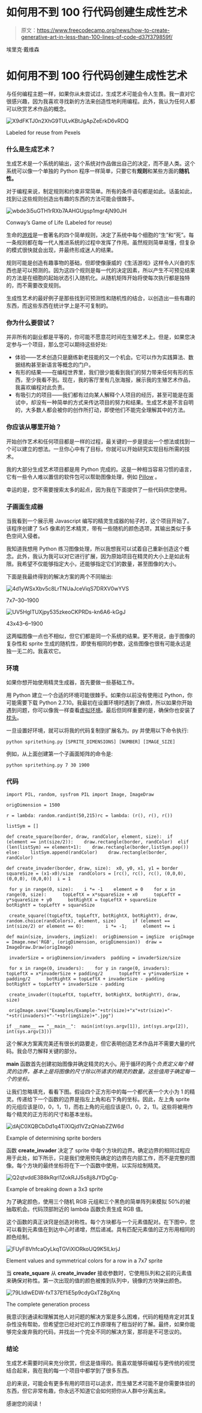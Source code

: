 # 如何用不到 100 行代码创建生成性艺术

> 原文：<https://www.freecodecamp.org/news/how-to-create-generative-art-in-less-than-100-lines-of-code-d37f379859f/>

埃里克·戴维森

# 如何用不到 100 行代码创建生成性艺术

与任何编程主题一样，如果你从未尝试过，生成艺术可能会令人生畏。我一直对它很感兴趣，因为我喜欢寻找新的方法来创造性地利用编程。此外，我认为任何人都可以欣赏艺术作品的概念。

![X9dFKTJ0n2XhG9TULvKBtJgApZeErkD6vRDQ](img/6d7df193f0f8e665ba5eeab2726c4ae6.png)

Labeled for reuse from Pexels

### 什么是生成艺术？

生成艺术是一个系统的输出，这个系统对作品做出自己的决定，而不是人类。这个系统可以像一个单独的 Python 程序一样简单，只要它有**规则**和某些方面的**随机性。**

对于编程来说，制定规则和约束非常简单。所有的条件语句都是如此。话虽如此，找到让这些规则创造出有趣的东西的方法可能会很棘手。

![wbde3i5uGTH1rRXb7AAHGUgsp1mgr4jN90JH](img/3c5f8036737cc58cded944271ff305dc.png)

Conway’s Game of Life (Labeled for reuse)

生命的[游戏](https://en.wikipedia.org/wiki/Conway%27s_Game_of_Life)是一套著名的四个简单规则，决定了系统中每个细胞的“生”和“死”。每一条规则都在每一代人推进系统的过程中发挥了作用。虽然规则简单易懂，但复杂的模式很快就会出现，并最终形成迷人的结果。

规则可能是创造有趣事物的基础，但即使像康威的《生活游戏》这样令人兴奋的东西也是可以预测的。因为这四个规则是每一代的决定因素，所以产生不可预见结果的方法是在细胞的起始状态引入随机化。从随机矩阵开始将使每次执行都是独特的，而不需要改变规则。

生成性艺术的最好例子是那些找到可预测性和随机性的结合，以创造出一些有趣的东西，而这些东西在统计学上是不可复制的。

### 你为什么要尝试？

并非所有的副业都是平等的，你可能不愿意花时间在生殖艺术上。但是，如果您决定参与一个项目，那么您可以期待这些好处:

*   体验——艺术创造只是磨练新老技能的又一个机会。它可以作为实践算法、数据结构甚至新语言等概念的门户。
*   有形的结果——在编程世界里，我们很少能看到我们的努力带来任何有形的东西，至少我看不到。现在，我的客厅里有几张海报，展示我的生殖艺术作品，我喜欢编程对此负责。
*   有吸引力的项目——我们都有过向某人解释个人项目的经历，甚至可能是在面试中，却没有一种简单的方式来传达项目的努力和结果。生成艺术是不言自明的，大多数人都会被你的创作所打动，即使他们不能完全理解其中的方法。

### 你应该从哪里开始？

开始创作艺术和任何项目都是一样的过程，最关键的一步是提出一个想法或找到一个可以建立的想法。一旦你心中有了目标，你就可以开始研究实现目标所需的技术。

我的大部分生成艺术项目都是用 Python 完成的。这是一种相当容易习惯的语言，它有一些令人难以置信的软件包可以帮助图像处理，例如 [Pillow](https://pillow.readthedocs.io/en/5.3.x/) 。

幸运的是，您不需要搜索太多的起点，因为我在下面提供了一些代码供您使用。

### 子画面生成器

当我看到一个展示用 Javascript 编写的精灵生成器的帖子时，这个项目开始了。该程序创建了 5x5 像素的艺术精灵，带有一些随机的颜色选项，其输出类似于多色空间入侵者。

我知道我想用 Python 练习图像处理，所以我想我可以试着自己重新创造这个概念。此外，我认为我可以对它进行扩展，因为原始项目在精灵的大小上是如此有限。我希望不仅能够指定大小，还能够指定它们的数量，甚至图像的大小。

下面是我最终得到的解决方案的两个不同输出:

![4d1yWSxXbv5c8LrTNUaJceViqS7DRXV0wYVS](img/2466c114e09c694e743a33d68f7b2e28.png)

7x7–30–1900

![UV5HgITUXjpy535zkeoCKPRDs-kn6A6-kGgJ](img/53e53918b9970e77b171c17599ced94d.png)

43x43–6–1900

这两幅图像一点也不相似，但它们都是同一个系统的结果。更不用说，由于图像的复杂性和 sprite 生成的随机性，即使有相同的参数，这些图像也很有可能永远是独一无二的。我喜欢它。

### 环境

如果你想开始使用精灵生成器，首先要做一些基础工作。

用 Python 建立一个合适的环境可能很棘手。如果你以前没有使用过 Python，你可能需要下载 Python 2.7.10。我最初在设置环境时遇到了麻烦，所以如果你开始遇到问题，你可以像我一样查看[虚拟环境](https://packaging.python.org/guides/installing-using-pip-and-virtualenv/)。最后但同样重要的是，确保你也安装了[枕头](https://pillow.readthedocs.io/en/5.3.x/installation.html)。

一旦设置好环境，就可以将我的代码复制到扩展名为。py 并使用以下命令执行:

```
python spritething.py [SPRITE_DIMENSIONS] [NUMBER] [IMAGE_SIZE]
```

例如，从上面创建第一个子画面矩阵的命令是:

```
python spritething.py 7 30 1900
```

### 代码

```
import PIL, random, sysfrom PIL import Image, ImageDraw
```

```
origDimension = 1500
```

```
r = lambda: random.randint(50,215)rc = lambda: (r(), r(), r())
```

```
listSym = []
```

```
def create_square(border, draw, randColor, element, size):  if (element == int(size/2)):    draw.rectangle(border, randColor)  elif (len(listSym) == element+1):    draw.rectangle(border,listSym.pop())  else:    listSym.append(randColor)    draw.rectangle(border, randColor)
```

```
def create_invader(border, draw, size):  x0, y0, x1, y1 = border  squareSize = (x1-x0)/size  randColors = [rc(), rc(), rc(), (0,0,0), (0,0,0), (0,0,0)]  i = 1
```

```
 for y in range(0, size):    i *= -1    element = 0    for x in range(0, size):      topLeftX = x*squareSize + x0      topLeftY = y*squareSize + y0      botRightX = topLeftX + squareSize      botRightY = topLeftY + squareSize
```

```
 create_square((topLeftX, topLeftY, botRightX, botRightY), draw, random.choice(randColors), element, size)      if (element == int(size/2) or element == 0):        i *= -1;      element += i
```

```
def main(size, invaders, imgSize):  origDimension = imgSize  origImage = Image.new('RGB', (origDimension, origDimension))  draw = ImageDraw.Draw(origImage)
```

```
 invaderSize = origDimension/invaders  padding = invaderSize/size
```

```
 for x in range(0, invaders):    for y in range(0, invaders):      topLeftX = x*invaderSize + padding/2      topLeftY = y*invaderSize + padding/2      botRightX = topLeftX + invaderSize - padding      botRightY = topLeftY + invaderSize - padding
```

```
 create_invader((topLeftX, topLeftY, botRightX, botRightY), draw, size)
```

```
 origImage.save("Examples/Example-"+str(size)+"x"+str(size)+"-"+str(invaders)+"-"+str(imgSize)+".jpg")
```

```
if __name__ == "__main__":  main(int(sys.argv[1]), int(sys.argv[2]), int(sys.argv[3]))
```

这个解决方案离完美还有很长的路要走，但它表明创造艺术作品并不需要大量的代码。我会尽力解释关键的部分。

**main** 函数首先创建初始图像并确定精灵的大小。用于循环的两个*负责定义每个精灵的边界，基本上是将图像的尺寸除以所请求的精灵的数量。这些值用于确定每一个的坐标。*

让我们忽略填充，看看下图。假设四个正方形中的每一个都代表一个大小为 1 的精灵。传递给下一个函数的边界是指左上角和右下角的坐标。因此，左上角 sprite 的元组应该是(0，0，1，1)，而右上角的元组应该是(1，0，2，1)。这些将被用作每个精灵的正方形的尺寸和基本坐标。

![dAjC0XQBCbDd1q4TiXlQjd1VZzQhlabZZW6d](img/771d5a1f5ef813658196b7480c9e02aa.png)

Example of determining sprite borders

函数 **create_invader** 决定了 sprite 中每个方块的边界。确定边界的相同过程应用于此处，如下所示，只是我们使用预先确定的边界在内部工作，而不是完整的图像。每个方块的最终坐标将在下一个函数中使用，以实际绘制精灵。

![Q2qtvddE3B8kRqrl1ZokRJJ5s8jj8JYDgCg-](img/5970c9aa09205dd066b513317b04b9b4.png)

Example of breaking down a 3x3 sprite

为了确定颜色，使用三个随机 RGB 元组和三个黑色的简单阵列来模拟 50%的被抽取机会。代码顶部附近的 lambda 函数负责生成 RGB 值。

这个函数的真正诀窍是创造对称性。每个方块都与一个元素值配对。在下图中，您可以看到元素值在到达中心时递增，然后递减。具有匹配元素值的正方形用相同的颜色绘制。

![FUyF8VhfcaOyLkqTGViXlORkoUQ9K5ILkrjJ](img/9e5a07ee24f08a455c0435fa4c60958b.png)

Element values and symmetrical colors for a row in a 7x7 sprite

当 **create_square** 从 **create_invader** 接收参数时，它使用队列和之前的元素值来确保对称性。第一次出现的值的颜色被推到队列中，镜像的方块弹出颜色。

![79LIdlwEDW-fxT37Ef1iE5p9cdyGxTZ8gXnq](img/c5388c9345b8cc75b2dcc8d0e2af1789.png)

The complete generation process

我意识到通读和理解其他人对问题的解决方案是多么困难，代码的粗糙肯定对其复杂性没有帮助，但希望您已经对它的工作原理有了相当好的了解。最终，如果你能够完全废弃我的代码，并找出一个完全不同的解决方案，那将是不可思议的。

### 结论

生成艺术需要时间来充分欣赏，但这是值得的。我喜欢能够将编程与更传统的视觉结合起来，我在我的每一个项目中都学到了很多东西。

总的来说，可能会有更多有用的项目可以追求，而生殖艺术可能不是你需要体验的东西，但它非常有趣，你永远不知道它会如何把你从人群中分离出来。

感谢您的阅读！